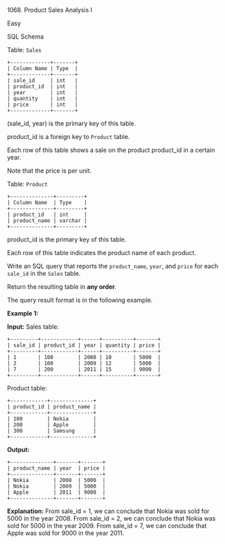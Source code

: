 1068\. Product Sales Analysis I

Easy

SQL Schema

Table: `Sales`

    +-------------+-------+ 
    | Column Name | Type  | 
    +-------------+-------+ 
    | sale_id     | int   | 
    | product_id  | int   | 
    | year        | int   | 
    | quantity    | int   | 
    | price       | int   | 
    +-------------+-------+ 

(sale_id, year) is the primary key of this table. 

product_id is a foreign key to `Product` table. 

Each row of this table shows a sale on the product product_id in a certain year. 

Note that the price is per unit.

Table: `Product`

    +--------------+---------+ 
    | Column Name  | Type    | 
    +--------------+---------+ 
    | product_id   | int     | 
    | product_name | varchar | 
    +--------------+---------+ 

product_id is the primary key of this table. 

Each row of this table indicates the product name of each product.

Write an SQL query that reports the `product_name`, `year`, and `price` for each `sale_id` in the `Sales` table.

Return the resulting table in **any order**.

The query result format is in the following example.

**Example 1:**

**Input:** Sales table: 

    +---------+------------+------+----------+-------+ 
    | sale_id | product_id | year | quantity | price | 
    +---------+------------+------+----------+-------+ 
    | 1       | 100        | 2008 | 10       | 5000  | 
    | 2       | 100        | 2009 | 12       | 5000  | 
    | 7       | 200        | 2011 | 15       | 9000  | 
    +---------+------------+------+----------+-------+ 

Product table: 
    
    +------------+--------------+ 
    | product_id | product_name | 
    +------------+--------------+ 
    | 100        | Nokia        | 
    | 200        | Apple        | 
    | 300        | Samsung      | 
    +------------+--------------+

**Output:** 

    +--------------+-------+-------+ 
    | product_name | year  | price | 
    +--------------+-------+-------+ 
    | Nokia        | 2008  | 5000  | 
    | Nokia        | 2009  | 5000  | 
    | Apple        | 2011  | 9000  | 
    +--------------+-------+-------+

**Explanation:** From sale\_id = 1, we can conclude that Nokia was sold for 5000 in the year 2008. From sale\_id = 2, we can conclude that Nokia was sold for 5000 in the year 2009. From sale\_id = 7, we can conclude that Apple was sold for 9000 in the year 2011. 